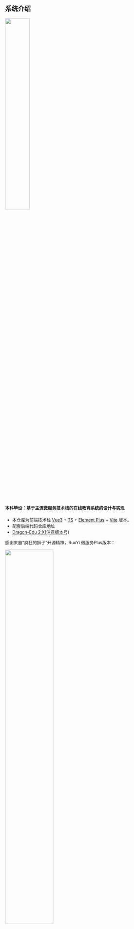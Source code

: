 ## 系统介绍
<img src="https://github.com/Xiamu-ssr/Dragon-Edu-Vue3/assets/77220168/29d8eb27-dc20-4afe-be96-424673188b0a" width="auto" height="40%">
<div style="height: 10px; clear: both;"></div>

#### 本科毕设：基于主流微服务技术栈的在线教育系统的设计与实现

* 本仓库为前端技术栈 [Vue3](https://v3.cn.vuejs.org) + [TS](https://www.typescriptlang.org/) + [Element Plus](https://element-plus.org/zh-CN) + [Vite](https://cn.vitejs.dev) 版本。
* 配套后端代码仓库地址
* [Dragon-Edu 2.X(注意版本号)](https://github.com/Xiamu-ssr/Dragon-Edu)

感谢来自“疯狂的狮子”开源精神，RuoYi 微服务Plus版本：

<img src="https://foruda.gitee.com/images/1679673780944866919/d908a86f_1766278.png" width="56%" height="56%">
<div style="height: 10px; clear: both;"></div>

> 文档地址: [plus-doc](https://plus-doc.dromara.org)

## 前端运行

```bash
# 克隆项目
git clone https://github.com/Xiamu-ssr/Dragon-Edu-Vue3.git

# 安装依赖
npm install --registry=https://registry.npmmirror.com

# 启动服务
npm run dev

# 构建生产环境 
npm run build:prod

# 前端访问地址 http://localhost:80
```

## 参考教程
b站-木子dn

## 演示图例
见后端，https://github.com/Xiamu-ssr/Dragon-Edu
